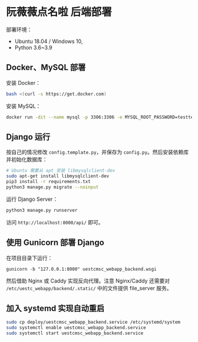 # 阮薇薇点名啦 后端部署

部署环境：

* Ubuntu 18.04 / Windows 10, 
* Python 3.6~3.9

## Docker、MySQL 部署

安装 Docker：

```sh
bash <(curl -s https://get.docker.com)
```

安装 MySQL：

```sh
docker run -dit --name mysql -p 3306:3306 -e MYSQL_ROOT_PASSWORD=testtest -e MYSQL_DATABASE=uestcmsc_webapp -v ~/mysql:/usr/lib/mysql --restart always mysql
```

## Django 运行

按自己的情况修改 `config.template.py`，并保存为 `config.py`。然后安装依赖库并初始化数据库：

```sh
# Ubuntu 需要从 apt 安装 libmysqlclient-dev
sudo apt-get install libmysqlclient-dev
pip3 install -r requirements.txt
python3 manage.py migrate --noinput
```

运行 Django Server：

```sh
python3 manage.py runserver
```

访问 `http://localhost:8000/api/` 即可。

## 使用 Gunicorn 部署 Django

在项目目录下运行：

```
gunicorn -b "127.0.0.1:8000" uestcmsc_webapp_backend.wsgi
```

然后借助 Nginx 或 Caddy 实现反向代理。注意 Nginx/Caddy 还需要对 `/etc/uestc_webapp/backend/.static/` 中的文件提供 file_server 服务。

## 加入 systemd 实现自动重启

```sh
sudo cp deploy/uestcmsc_webapp_backend.service /etc/systemd/system
sudo systemctl enable uestcmsc_webapp_backend.service
sudo systemctl start uestcmsc_webapp_backend.service
```